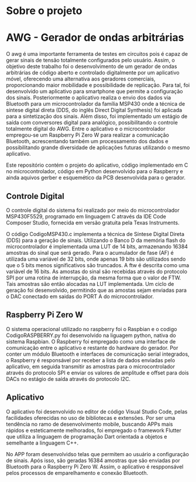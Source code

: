 # Sobre o projeto

# AWG - Gerador de ondas arbitrárias
O awg é uma importante ferramenta de testes em circuitos pois é capaz de gerar sinais de tensão totalmente configurados pelo usuário. Assim, o objetivo deste trabalho foi
o desenvolvimento de um gerador de ondas arbitrárias de código aberto e controlado digitalmente por um aplicativo móvel, oferecendo uma alternativa aos geradores comerciais,
proporcionando maior mobilidade e possibilidade de replicação.
Para tal, foi desenvolvido um aplicativo para smartphone que permite a configuração dos sinais. Posteriormente o aplicativo realiza o envio dos dados via Bluetooth para um microcontrolador da família MSP430 onde a técnica de síntese digital direta (DDS, do inglês Direct Digital Synthesis) foi aplicada para a sintetização dos sinais. Além disso, foi implementado um estágio de saída com conversores digital para analógico, possibilitando o controle totalmente digital do AWG.
Entre o aplicativo e o microcontrolador empregou-se um Raspberry Pi Zero W para realizar a comunicação Bluetooth, acrescentando também um processamento dos dados e possibilitando grande diversidade de aplicações futuras utilizando o mesmo aplicativo.

Este repositório contém o projeto do aplicativo, código implementado em C no microcontrolador, código em Python desenvolvido para o Raspberry e ainda aquivos gerber e esquemético da PCB desenvolvida para o gerador.

## Controle Digital

O controle digital do sistema foi realizado por meio do microcontrolador MSP430F5529, programado em linguagem C através da IDE Code Composer Studio, fornecida em versão gratuita pela Texas Instruments.

O código CodigoMSP430.c implementa a técnica de Síntese Digital Direta (DDS) para a geração de sinais.
Utilizando o Banco D da memória flash do microcontrolador é implementada uma LUT de 14 bits, armazenando 16384 amostras do sinal que será gerado. Para o acumulador de fase (AF) é utilizada uma variável de 32 bits, onde apenas 19 bits são utilizados sendo que o 5 bits menos significativos são truncados. A ftw é descrita como uma variável de 16 bits.
As amostas do sinal são recebidas através do protocolo SPI por uma rotina de interrupção, da mesma forma que o valor de FTW. Tais amostras são então alocadas na LUT implementada.
Um ciclo de geração foi desenvolvido, permitindo que as amostas sejam enviadas para o DAC conectado em saidas do PORT A do microcontrolador.

## Raspberry Pi Zero W

O sistema operacional utilizado no raspberry foi o Raspbian e o codigo CodigoRASPBERRY.py foi desenvolvido na liguagem python, nativa do sistema Raspbian.
O Raspberry foi empregado como uma interface de comunicação entre o aplicativo e restante do hardware do gerador. Por conter um módulo Bluetooth e interfaces de comunicação serial integrados, o Raspberry é responsável por receber a lista de dados enviadas pelo aplicativo, em seguida transmitir as amostras para o microcontrolador através do protocolo SPI e enviar os valores de amplitude e offset para dois DACs no estágio de saída através do protocolo I2C. 

## Aplicativo 

O aplicativo foi desenvolvido no editor de código Visual Studio Code, pelas facilidades oferecidas no uso de bibliotecas e extensões. Por ser uma tendência no ramo de desenvolvimento mobile, buscando APPs mais rápidos e esteticamente melhorados, foi empregado o framework Flutter que utiliza a linguagem de programação Dart orientada a objetos e semelhante a linguagem C++.

No APP foram desenvolvidso telas que permitem ao usuário a configuração de sinais. Após isso, são geradas 16384 amostras que são enviadas por Bluetooth para o Raspberry Pi Zero W. Assim, o aplicativo é respponsável pelos processos de emparelhamento e conexão Bluetooth.
